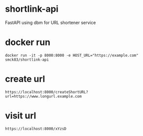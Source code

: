 # shortlink-api
FastAPI using dbm for URL shortener service

# docker run

    docker run -it -p 8000:8000 -e HOST_URL="https://example.com" smck83/shortlink-api

# create url

    https://localhost:8000/createShortURL?url=https://www.longurl.example.com

    
# visit url

    https://localhost:8000/xYzsD
